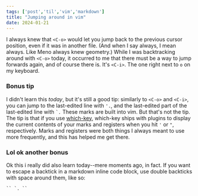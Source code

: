 ```yaml
---
tags: ['post','til','vim','markdown']
title: "Jumping around in vim"
date: 2024-01-21
---
```


I always knew that `<C-o>` would let you jump back to the previous cursor position, even if it was in another file. (And when I say always, I mean always. Like Meno always knew geometry.) While I was backtracking around with `<C-o>` today, it occurred to me that there must be a way to jump forwards again, and of course there is. It's `<C-i>`. The one right next to `o` on my keyboard.

### Bonus tip

I didn't learn this *today*, but it's still a good tip: similarly to `<C-o>` and `<C-i>`, you can jump to the last-edited line with `'.`, and the last-edited part of the last-edited line with `` `. `` These marks are built into vim. But that's not the tip. The tip is that if you use [which-key](https://github.com/folke/which-key.nvim), which-key ships with plugins to display the current contents of your marks and registers when you hit `'` or `"`, respectively. Marks and registers were both things I always meant to use more frequently, and this has helped me get there.

### Lol ok another bonus

Ok this i really did also learn today--mere moments ago, in fact. If you want to escape a backtick in a markdown inline code block, use double backticks with space around them, like so:

```
`` `. ``
```
